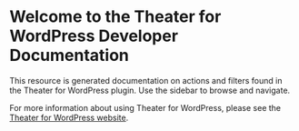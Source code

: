 # Welcome to the Theater for WordPress Developer Documentation

This resource is generated documentation on actions and filters found in the Theater for WordPress plugin. Use the sidebar to browse and navigate.

For more information about using Theater for WordPress, please see the [Theater for WordPress website](https://wp.theater/).
